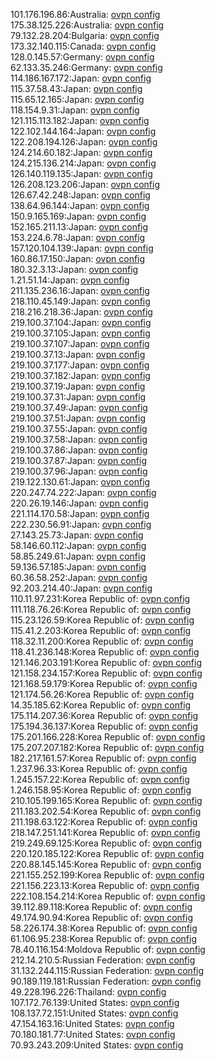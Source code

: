 101.176.196.86:Australia: [ovpn config](vpn/101_176_196_86.ovpn)  
175.38.125.226:Australia: [ovpn config](vpn/175_38_125_226.ovpn)  
79.132.28.204:Bulgaria: [ovpn config](vpn/79_132_28_204.ovpn)  
173.32.140.115:Canada: [ovpn config](vpn/173_32_140_115.ovpn)  
128.0.145.57:Germany: [ovpn config](vpn/128_0_145_57.ovpn)  
62.133.35.246:Germany: [ovpn config](vpn/62_133_35_246.ovpn)  
114.186.167.172:Japan: [ovpn config](vpn/114_186_167_172.ovpn)  
115.37.58.43:Japan: [ovpn config](vpn/115_37_58_43.ovpn)  
115.65.12.165:Japan: [ovpn config](vpn/115_65_12_165.ovpn)  
118.154.9.31:Japan: [ovpn config](vpn/118_154_9_31.ovpn)  
121.115.113.182:Japan: [ovpn config](vpn/121_115_113_182.ovpn)  
122.102.144.164:Japan: [ovpn config](vpn/122_102_144_164.ovpn)  
122.208.194.126:Japan: [ovpn config](vpn/122_208_194_126.ovpn)  
124.214.60.182:Japan: [ovpn config](vpn/124_214_60_182.ovpn)  
124.215.136.214:Japan: [ovpn config](vpn/124_215_136_214.ovpn)  
126.140.119.135:Japan: [ovpn config](vpn/126_140_119_135.ovpn)  
126.208.123.206:Japan: [ovpn config](vpn/126_208_123_206.ovpn)  
126.67.42.248:Japan: [ovpn config](vpn/126_67_42_248.ovpn)  
138.64.96.144:Japan: [ovpn config](vpn/138_64_96_144.ovpn)  
150.9.165.169:Japan: [ovpn config](vpn/150_9_165_169.ovpn)  
152.165.211.13:Japan: [ovpn config](vpn/152_165_211_13.ovpn)  
153.224.6.78:Japan: [ovpn config](vpn/153_224_6_78.ovpn)  
157.120.104.139:Japan: [ovpn config](vpn/157_120_104_139.ovpn)  
160.86.17.150:Japan: [ovpn config](vpn/160_86_17_150.ovpn)  
180.32.3.13:Japan: [ovpn config](vpn/180_32_3_13.ovpn)  
1.21.51.14:Japan: [ovpn config](vpn/1_21_51_14.ovpn)  
211.135.236.16:Japan: [ovpn config](vpn/211_135_236_16.ovpn)  
218.110.45.149:Japan: [ovpn config](vpn/218_110_45_149.ovpn)  
218.216.218.36:Japan: [ovpn config](vpn/218_216_218_36.ovpn)  
219.100.37.104:Japan: [ovpn config](vpn/219_100_37_104.ovpn)  
219.100.37.105:Japan: [ovpn config](vpn/219_100_37_105.ovpn)  
219.100.37.107:Japan: [ovpn config](vpn/219_100_37_107.ovpn)  
219.100.37.13:Japan: [ovpn config](vpn/219_100_37_13.ovpn)  
219.100.37.177:Japan: [ovpn config](vpn/219_100_37_177.ovpn)  
219.100.37.182:Japan: [ovpn config](vpn/219_100_37_182.ovpn)  
219.100.37.19:Japan: [ovpn config](vpn/219_100_37_19.ovpn)  
219.100.37.31:Japan: [ovpn config](vpn/219_100_37_31.ovpn)  
219.100.37.49:Japan: [ovpn config](vpn/219_100_37_49.ovpn)  
219.100.37.51:Japan: [ovpn config](vpn/219_100_37_51.ovpn)  
219.100.37.55:Japan: [ovpn config](vpn/219_100_37_55.ovpn)  
219.100.37.58:Japan: [ovpn config](vpn/219_100_37_58.ovpn)  
219.100.37.86:Japan: [ovpn config](vpn/219_100_37_86.ovpn)  
219.100.37.87:Japan: [ovpn config](vpn/219_100_37_87.ovpn)  
219.100.37.96:Japan: [ovpn config](vpn/219_100_37_96.ovpn)  
219.122.130.61:Japan: [ovpn config](vpn/219_122_130_61.ovpn)  
220.247.74.222:Japan: [ovpn config](vpn/220_247_74_222.ovpn)  
220.26.19.146:Japan: [ovpn config](vpn/220_26_19_146.ovpn)  
221.114.170.58:Japan: [ovpn config](vpn/221_114_170_58.ovpn)  
222.230.56.91:Japan: [ovpn config](vpn/222_230_56_91.ovpn)  
27.143.25.73:Japan: [ovpn config](vpn/27_143_25_73.ovpn)  
58.146.60.112:Japan: [ovpn config](vpn/58_146_60_112.ovpn)  
58.85.249.61:Japan: [ovpn config](vpn/58_85_249_61.ovpn)  
59.136.57.185:Japan: [ovpn config](vpn/59_136_57_185.ovpn)  
60.36.58.252:Japan: [ovpn config](vpn/60_36_58_252.ovpn)  
92.203.214.40:Japan: [ovpn config](vpn/92_203_214_40.ovpn)  
110.11.97.231:Korea Republic of: [ovpn config](vpn/110_11_97_231.ovpn)  
111.118.76.26:Korea Republic of: [ovpn config](vpn/111_118_76_26.ovpn)  
115.23.126.59:Korea Republic of: [ovpn config](vpn/115_23_126_59.ovpn)  
115.41.2.203:Korea Republic of: [ovpn config](vpn/115_41_2_203.ovpn)  
118.32.11.200:Korea Republic of: [ovpn config](vpn/118_32_11_200.ovpn)  
118.41.236.148:Korea Republic of: [ovpn config](vpn/118_41_236_148.ovpn)  
121.146.203.191:Korea Republic of: [ovpn config](vpn/121_146_203_191.ovpn)  
121.158.234.157:Korea Republic of: [ovpn config](vpn/121_158_234_157.ovpn)  
121.168.59.179:Korea Republic of: [ovpn config](vpn/121_168_59_179.ovpn)  
121.174.56.26:Korea Republic of: [ovpn config](vpn/121_174_56_26.ovpn)  
14.35.185.62:Korea Republic of: [ovpn config](vpn/14_35_185_62.ovpn)  
175.114.207.36:Korea Republic of: [ovpn config](vpn/175_114_207_36.ovpn)  
175.194.36.137:Korea Republic of: [ovpn config](vpn/175_194_36_137.ovpn)  
175.201.166.228:Korea Republic of: [ovpn config](vpn/175_201_166_228.ovpn)  
175.207.207.182:Korea Republic of: [ovpn config](vpn/175_207_207_182.ovpn)  
182.217.161.57:Korea Republic of: [ovpn config](vpn/182_217_161_57.ovpn)  
1.237.96.33:Korea Republic of: [ovpn config](vpn/1_237_96_33.ovpn)  
1.245.157.22:Korea Republic of: [ovpn config](vpn/1_245_157_22.ovpn)  
1.246.158.95:Korea Republic of: [ovpn config](vpn/1_246_158_95.ovpn)  
210.105.199.165:Korea Republic of: [ovpn config](vpn/210_105_199_165.ovpn)  
211.183.202.54:Korea Republic of: [ovpn config](vpn/211_183_202_54.ovpn)  
211.198.63.122:Korea Republic of: [ovpn config](vpn/211_198_63_122.ovpn)  
218.147.251.141:Korea Republic of: [ovpn config](vpn/218_147_251_141.ovpn)  
219.249.69.125:Korea Republic of: [ovpn config](vpn/219_249_69_125.ovpn)  
220.120.185.122:Korea Republic of: [ovpn config](vpn/220_120_185_122.ovpn)  
220.88.145.145:Korea Republic of: [ovpn config](vpn/220_88_145_145.ovpn)  
221.155.252.199:Korea Republic of: [ovpn config](vpn/221_155_252_199.ovpn)  
221.156.223.13:Korea Republic of: [ovpn config](vpn/221_156_223_13.ovpn)  
222.108.154.214:Korea Republic of: [ovpn config](vpn/222_108_154_214.ovpn)  
39.112.89.118:Korea Republic of: [ovpn config](vpn/39_112_89_118.ovpn)  
49.174.90.94:Korea Republic of: [ovpn config](vpn/49_174_90_94.ovpn)  
58.226.174.38:Korea Republic of: [ovpn config](vpn/58_226_174_38.ovpn)  
61.106.95.238:Korea Republic of: [ovpn config](vpn/61_106_95_238.ovpn)  
78.40.116.154:Moldova Republic of: [ovpn config](vpn/78_40_116_154.ovpn)  
212.14.210.5:Russian Federation: [ovpn config](vpn/212_14_210_5.ovpn)  
31.132.244.115:Russian Federation: [ovpn config](vpn/31_132_244_115.ovpn)  
90.189.119.181:Russian Federation: [ovpn config](vpn/90_189_119_181.ovpn)  
49.228.196.226:Thailand: [ovpn config](vpn/49_228_196_226.ovpn)  
107.172.76.139:United States: [ovpn config](vpn/107_172_76_139.ovpn)  
108.137.72.151:United States: [ovpn config](vpn/108_137_72_151.ovpn)  
47.154.163.16:United States: [ovpn config](vpn/47_154_163_16.ovpn)  
70.180.181.77:United States: [ovpn config](vpn/70_180_181_77.ovpn)  
70.93.243.209:United States: [ovpn config](vpn/70_93_243_209.ovpn)  
